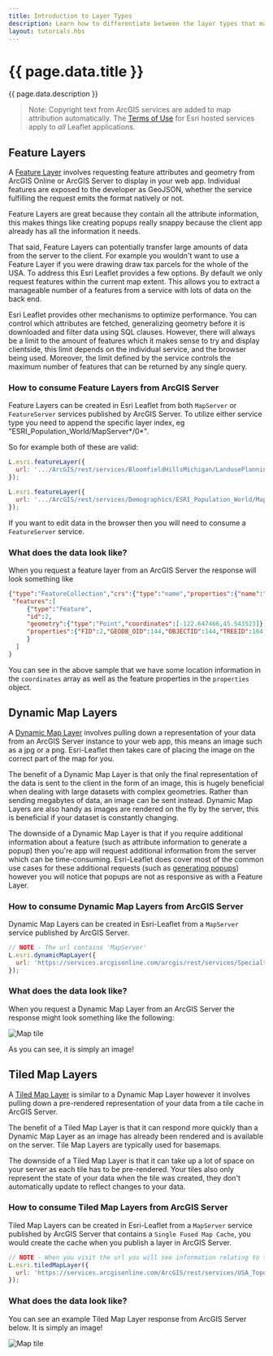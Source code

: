 ```yaml
---
title: Introduction to Layer Types
description: Learn how to differentiate between the layer types that make up the ArcGIS platform.
layout: tutorials.hbs
---
```


# {{ page.data.title }}

{{ page.data.description }}

> Note: Copyright text from ArcGIS services are added to map attribution automatically. The [Terms of Use](https://github.com/esri/esri-leaflet#terms) for Esri hosted services apply to *all* Leaflet applications.

## Feature Layers
A [Feature Layer](https://esri.github.io/esri-leaflet/api-reference/layers/feature-layer.html) involves requesting feature attributes and geometry from ArcGIS Online or ArcGIS Server to display in your web app. Individual features are exposed to the developer as GeoJSON, whether the service fulfilling the request emits the format natively or not.

Feature Layers are great because they contain all the attribute information, this makes things like creating popups really snappy because the client app already has all the information it needs. 

That said, Feature Layers can potentially transfer large amounts of data from the server to the client. For example you wouldn't want to use a Feature Layer if you were drawing draw tax parcels for the whole of the USA. To address this Esri Leaflet provides a few options. By default we only request features within the current map extent.  This allows you to extract a manageable number of a features from a service with lots of data on the back end.

Esri Leaflet provides other mechanisms to optimize performance. You can control which attributes are fetched, generalizing geometry before it is downloaded and filter data using SQL clauses. However, there will always be a limit to the amount of features which it makes sense to try and display clientside, this limit depends on the individual service, and the browser being used. Moreover, the limit defined by the service controls the maximum number of features that can be returned by any single query. 

### How to consume Feature Layers from ArcGIS Server
Feature Layers can be created in Esri Leaflet from both `MapServer` or `FeatureServer` services published by ArcGIS Server. To utilize either service type you need to append the specific layer index, eg "ESRI_Population_World/MapServer*/0*".

So for example both of these are valid:
```js
L.esri.featureLayer({
  url: '.../ArcGIS/rest/services/BloomfieldHillsMichigan/LandusePlanning/FeatureServer/0'
});

L.esri.featureLayer({
  url: '.../ArcGIS/rest/services/Demographics/ESRI_Population_World/MapServer/0'
});
```

If you want to edit data in the browser then you will need to consume a `FeatureServer` service.

### What does the data look like?
When you request a feature layer from an ArcGIS Server the response will look something like 
```json
{"type":"FeatureCollection","crs":{"type":"name","properties":{"name":"EPSG:4326"}},
 "features":[
     {"type":"Feature",
     "id":2,
     "geometry":{"type":"Point","coordinates":[-122.647466,45.543523]},
     "properties":{"FID":2,"GEODB_OID":144,"OBJECTID":144,"TREEID":164,"STATUS":"Heritage","SCIENTIFIC":"Platanus x acerifolia","COMMON_NAM":"London planetree","STATEID":"1N1E26AC  12000","ADDRESS":"1728 NE STANTON ST","HEIGHT":82,"SPREAD":85,"CIRCUMFERE":15.44,"DIAMETER":59,"YEAR":1997,"OWNER":"Private, Front Yard","NOTES":"south side between NE 17th Ave and NE 18th Ave"}
     }
  ]
}
```
You can see in the above sample that we have some location information in the `coordinates` array as well as the feature properties in the `properties` object.

## Dynamic Map Layers
A [Dynamic Map Layer](https://esri.github.io/esri-leaflet/api-reference/layers/dynamic-map-layer.html) involves pulling down a representation of your data from an ArcGIS Server instance to your web app, this means an image such as a jpg or a png. Esri-Leaflet then takes care of placing the image on the correct part of the map for you.

The benefit of a Dynamic Map Layer is that only the final representation of the data is sent to the client in the form of an image, this is hugely beneficial when dealing with large datasets with complex geometries. Rather than sending megabytes of data, an image can be sent instead. Dynamic Map Layers are also handy as images are rendered on the fly by the server, this is beneficial if your dataset is constantly changing. 

The downside of a Dynamic Map Layer is that if you require additional information about a feature (such as attribute information to generate a popup) then you're app will request additional information from the server which can be time-consuming. Esri-Leaflet does cover most of the common use cases for these additional requests (such as [generating popups](https://esri.github.io/esri-leaflet/examples/customizing-popups.html)) however you will notice that popups are not as responsive as with a Feature Layer.

### How to consume Dynamic Map Layers from ArcGIS Server
Dynamic Map Layers can be created in Esri-Leaflet from a `MapServer` service published by ArcGIS Server. 
```js
// NOTE - The url contains 'MapServer'
L.esri.dynamicMapLayer({
  url: 'https://services.arcgisonline.com/arcgis/rest/services/Specialty/Soil_Survey_Map/MapServer'
});
```

### What does the data look like?
When you request a Dynamic Map Layer from an ArcGIS Server the response might look something like the following:

![Map tile](https://services.arcgisonline.com/arcgis/rest/services/Specialty/Soil_Survey_Map/MapServer/export?bbox=-15214026.109881485,1868732.467515991,-7337954.715376922,8365268.375529694&size=600,200&dpi=96&format=png24&transparent=true&bboxSR=3857&imageSR=3857&f=image)

As you can see, it is simply an image!


## Tiled Map Layers
A [Tiled Map Layer](https://esri.github.io/esri-leaflet/api-reference/layers/tiled-map-layer.html) is similar to a Dynamic Map Layer however it involves pulling down a pre-rendered representation of your data from a tile cache in ArcGIS Server.

The benefit of a Tiled Map Layer is that it can respond more quickly than a Dynamic Map Layer as an image has already been rendered and is available on the server. Tile Map Layers are typically used for basemaps.

The downside of a Tiled Map Layer is that it can take up a lot of space on your server as each tile has to be pre-rendered. Your tiles also only represent the state of your data when the tile was created, they don't automatically update to reflect changes to your data.

### How to consume Tiled Map Layers from ArcGIS Server
Tiled Map Layers can be created in Esri-Leaflet from a `MapServer` service published by ArcGIS Server that contains a `Single Fused Map Cache`, you would create the cache when you publish a layer in ArcGIS Server.

```js
// NOTE - When you visit the url you will see information relating to the tile cache
L.esri.tiledMapLayer({
  url: 'https://services.arcgisonline.com/ArcGIS/rest/services/USA_Topo_Maps/MapServer'
});
```

### What does the data look like?
You can see an example Tiled Map Layer response from ArcGIS Server below. It is simply an image!

![Map tile](https://sampleserver1.arcgisonline.com/ArcGIS/rest/services/PublicSafety/PublicSafetyBasemap/MapServer/tile/6/146/267)
